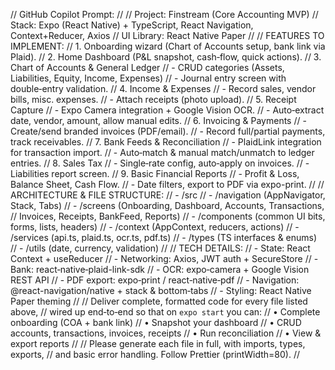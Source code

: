 // GitHub Copilot Prompt:
//
// Project: Finstream (Core Accounting MVP)
// Stack: Expo (React Native) + TypeScript, React Navigation, Context+Reducer, Axios
// UI Library: React Native Paper
//
// FEATURES TO IMPLEMENT:
// 1. Onboarding wizard (Chart of Accounts setup, bank link via Plaid).
// 2. Home Dashboard (P&L snapshot, cash‑flow, quick actions).
// 3. Chart of Accounts & General Ledger
// - CRUD categories (Assets, Liabilities, Equity, Income, Expenses)
// - Journal entry screen with double‑entry validation.
// 4. Income & Expenses
// - Record sales, vendor bills, misc. expenses.
// - Attach receipts (photo upload).
// 5. Receipt Capture
// - Expo Camera integration + Google Vision OCR.
// - Auto‑extract date, vendor, amount, allow manual edits.
// 6. Invoicing & Payments
// - Create/send branded invoices (PDF/email).
// - Record full/partial payments, track receivables.
// 7. Bank Feeds & Reconciliation
// - PlaidLink integration for transaction import.
// - Auto‑match & manual match/unmatch to ledger entries.
// 8. Sales Tax
// - Single‑rate config, auto‑apply on invoices.
// - Liabilities report screen.
// 9. Basic Financial Reports
// - Profit & Loss, Balance Sheet, Cash Flow.
// - Date filters, export to PDF via expo-print.
//
// ARCHITECTURE & FILE STRUCTURE:
// - /src
// - /navigation (AppNavigator, Stack, Tabs)
// - /screens (Onboarding, Dashboard, Accounts, Transactions,
// Invoices, Receipts, BankFeed, Reports)
// - /components (common UI bits, forms, lists, headers)
// - /context (AppContext, reducers, actions)
// - /services (api.ts, plaid.ts, ocr.ts, pdf.ts)
// - /types (TS interfaces & enums)
// - /utils (date, currency, validation)
//
// TECH DETAILS:
// - State: React Context + useReducer
// - Networking: Axios, JWT auth + SecureStore
// - Bank: react‑native‑plaid-link-sdk
// - OCR: expo‑camera + Google Vision REST API
// - PDF export: expo‑print / react‑native‑pdf
// - Navigation: @react-navigation/native + stack & bottom‑tabs
// - Styling: React Native Paper theming
//
// Deliver complete, formatted code for every file listed above,
// wired up end‑to‑end so that on `expo start` you can:
// • Complete onboarding (COA + bank link)
// • Snapshot your dashboard
// • CRUD accounts, transactions, invoices, receipts
// • Run reconciliation
// • View & export reports
//
// Please generate each file in full, with imports, types, exports,
// and basic error handling. Follow Prettier (printWidth=80).
//

